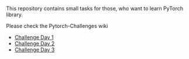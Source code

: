 This repository contains small tasks for those, who want to learn PyTorch library. 

Please check the Pytorch-Challenges wiki

* [Challenge Day 1](https://github.com/MariiaDen/Pytorch-Challenges/wiki/PyTorch-Challenge-Day-1)
* [Challenge Day 2](https://github.com/MariiaDen/Pytorch-Challenges/wiki/PyTorch-Challenge-Day-2)
* [Challenge Day 3](https://github.com/MariiaDen/Pytorch-Challenges/wiki/PyTorch-Challenge-Day-3)
